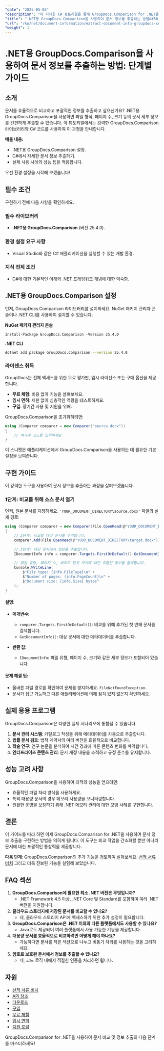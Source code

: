 ```yaml
---
"date": "2025-05-05"
"description": "이 자세한 C# 튜토리얼을 통해 GroupDocs.Comparison for .NET을 사용하여 파일 유형, 페이지 수, 크기와 같은 문서 정보를 추출하는 방법을 알아보세요."
"title": ".NET용 GroupDocs.Comparison을 사용하여 문서 정보를 추출하는 방법&#58; 종합 가이드"
"url": "/ko/net/document-information/extract-document-info-groupdocs-comparison-net/"
"weight": 1
---
```


# .NET용 GroupDocs.Comparison을 사용하여 문서 정보를 추출하는 방법: 단계별 가이드

## 소개

문서를 효율적으로 비교하고 포괄적인 정보를 추출하고 싶으신가요? .NET용 GroupDocs.Comparison을 사용하면 파일 형식, 페이지 수, 크기 등의 문서 세부 정보를 간편하게 추출할 수 있습니다. 이 튜토리얼에서는 강력한 GroupDocs.Comparison 라이브러리와 C# 코드를 사용하여 이 과정을 안내합니다.

**배울 내용:**
- .NET용 GroupDocs.Comparison 설정.
- C#에서 자세한 문서 정보 추출하기.
- 실제 사용 사례와 성능 팁을 적용합니다.

우선 환경 설정을 시작해 보겠습니다!

## 필수 조건

구현하기 전에 다음 사항을 확인하세요.

### 필수 라이브러리
- **.NET용 GroupDocs.Comparison** (버전 25.4.0).

### 환경 설정 요구 사항
- Visual Studio와 같은 C# 애플리케이션을 실행할 수 있는 개발 환경.

### 지식 전제 조건
- C#에 대한 기본적인 이해와 .NET 프레임워크 개념에 대한 익숙함.

## .NET용 GroupDocs.Comparison 설정

먼저, GroupDocs.Comparison 라이브러리를 설치하세요. NuGet 패키지 관리자 콘솔이나 .NET CLI를 사용하여 설치할 수 있습니다.

**NuGet 패키지 관리자 콘솔**
```plaintext
Install-Package GroupDocs.Comparison -Version 25.4.0
```

**\.NET CLI**
```bash
dotnet add package GroupDocs.Comparison --version 25.4.0
```

### 라이센스 취득
GroupDocs는 전체 액세스를 위한 무료 평가판, 임시 라이선스 또는 구매 옵션을 제공합니다.
- **무료 체험**: 비용 없이 기능을 살펴보세요.
- **임시 면허**: 제한 없이 심층적인 역량을 테스트하세요.
- **구입**: 장기간 사용 및 지원을 위해.

GroupDocs.Comparison을 초기화하려면:
```csharp
using (Comparer comparer = new Comparer("source.docx"))
{
    // 여기에 코드를 입력하세요
}
```
이 스니펫은 애플리케이션에서 GroupDocs.Comparison을 사용하는 데 필요한 기본 설정을 보여줍니다.

## 구현 가이드

이 강력한 도구를 사용하여 문서 정보를 추출하는 과정을 살펴보겠습니다.

### 1단계: 비교를 위해 소스 문서 열기

먼저, 원본 문서를 지정하세요. `'YOUR_DOCUMENT_DIRECTORY\source.docx'` 파일의 실제 경로:
```csharp
using (Comparer comparer = new Comparer(File.OpenRead(@"YOUR_DOCUMENT_DIRECTORY\source.docx")))
{
    // 2단계: 비교할 대상 문서를 추가합니다.
    comparer.Add(File.OpenRead(@"YOUR_DOCUMENT_DIRECTORY\target.docx"));
    
    // 3단계: 대상 문서에서 정보를 추출합니다.
    IDocumentInfo info = comparer.Targets.FirstOrDefault().GetDocumentInfo();
    
    // 파일 유형, 페이지 수, 바이트 단위 크기에 대한 추출된 정보를 출력합니다.
    Console.WriteLine(
        $"File type: {info.FileType}\n" +
        $"Number of pages: {info.PageCount}\n" +
        $"Document size: {info.Size} bytes"
    );
}
```
#### 설명:
- **매개변수**:
  - `comparer.Targets.FirstOrDefault()`: 비교를 위해 추가된 첫 번째 문서를 검색합니다.
  - `GetDocumentInfo()`: 대상 문서에 대한 메타데이터를 추출합니다.

- **반환 값**: 
  - `IDocumentInfo`: 파일 유형, 페이지 수, 크기와 같은 세부 정보가 포함되어 있습니다.

#### 문제 해결 팁:
- 올바른 파일 경로를 확인하여 문제를 방지하세요. `FileNotFoundException`.
- 문서가 접근 가능하고 다른 애플리케이션에 의해 잠겨 있지 않은지 확인하세요.

## 실제 응용 프로그램

GroupDocs.Comparison은 다양한 실제 시나리오에 통합될 수 있습니다.
1. **문서 관리 시스템**: 카탈로그 작성을 위해 메타데이터를 자동으로 추출합니다.
2. **법률 문서 검토**: 법적 계약서의 여러 버전을 효율적으로 비교합니다.
3. **학술 연구**: 연구 논문을 분석하여 시간 경과에 따른 콘텐츠 변화를 파악합니다.
4. **엔터프라이즈 콘텐츠 관리**: 문서 개정 내용을 추적하고 규정 준수를 유지합니다.

## 성능 고려 사항

GroupDocs.Comparison을 사용하여 최적의 성능을 얻으려면:
- 효율적인 파일 처리 방식을 사용하세요.
- 특히 대용량 문서의 경우 메모리 사용량을 모니터링합니다.
- 원활한 운영을 보장하기 위해 .NET 메모리 관리에 대한 모범 사례를 구현합니다.

## 결론

이 가이드를 따라 하면 이제 GroupDocs.Comparison for .NET을 사용하여 문서 정보 추출을 구현하는 방법을 익히게 됩니다. 이 도구는 비교 작업을 간소화할 뿐만 아니라 문서에 대한 포괄적인 통찰력을 제공합니다.

**다음 단계**: GroupDocs.Comparison의 추가 기능을 검토하여 살펴보세요. [선적 서류 비치](https://docs.groupdocs.com/comparison/net/) 그리고 더욱 진보된 기능을 실험해 보았습니다.

## FAQ 섹션

1. **GroupDocs.Comparison에 필요한 최소 .NET 버전은 무엇입니까?**
   - .NET Framework 4.5 이상, .NET Core 및 Standard를 포함하여 여러 .NET 버전을 지원합니다.
2. **클라우드 스토리지에 저장된 문서를 비교할 수 있나요?**
   - 네, 클라우드 스토리지 API에 액세스하기 위한 추가 설정이 필요합니다.
3. **GroupDocs.Comparison은 .NET 이외의 다른 플랫폼에서도 사용할 수 있나요?**
   - Java로도 제공되어 여러 플랫폼에서 사용 가능한 기능을 제공합니다.
4. **대용량 문서를 효율적으로 비교하려면 어떻게 해야 하나요?**
   - 가능하다면 문서를 작은 섹션으로 나누고 비동기 처리를 사용하는 것을 고려하세요.
5. **암호로 보호된 문서에서 정보를 추출할 수 있나요?**
   - 네, 코드 로직 내에서 적절한 인증을 처리하면 됩니다.

## 자원

- [선적 서류 비치](https://docs.groupdocs.com/comparison/net/)
- [API 참조](https://reference.groupdocs.com/comparison/net/)
- [다운로드](https://releases.groupdocs.com/comparison/net/)
- [구입](https://purchase.groupdocs.com/buy)
- [무료 체험](https://releases.groupdocs.com/comparison/net/)
- [임시 면허](https://purchase.groupdocs.com/temporary-license/)
- [지원 포럼](https://forum.groupdocs.com/c/comparison/)

GroupDocs.Comparison for .NET을 사용하여 문서 비교 및 정보 추출의 다음 단계를 마스터하세요!